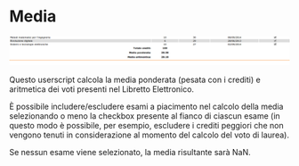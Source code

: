 # Media

![risultato dello script 'Media.js'](https://raw.githubusercontent.com/fgiobergia/Userscripts/master/polito.it/media/media.png)

Questo userscript calcola la media ponderata (pesata con i crediti) e aritmetica dei voti presenti nel Libretto Elettronico.

È possibile includere/escludere esami a piacimento nel calcolo della media selezionando o meno la checkbox presente al fianco di ciascun esame (in questo modo è possibile, per esempio, escludere i crediti peggiori che non vengono tenuti in considerazione al momento del calcolo del voto di laurea). 

Se nessun esame viene selezionato, la media risultante sarà NaN. 
